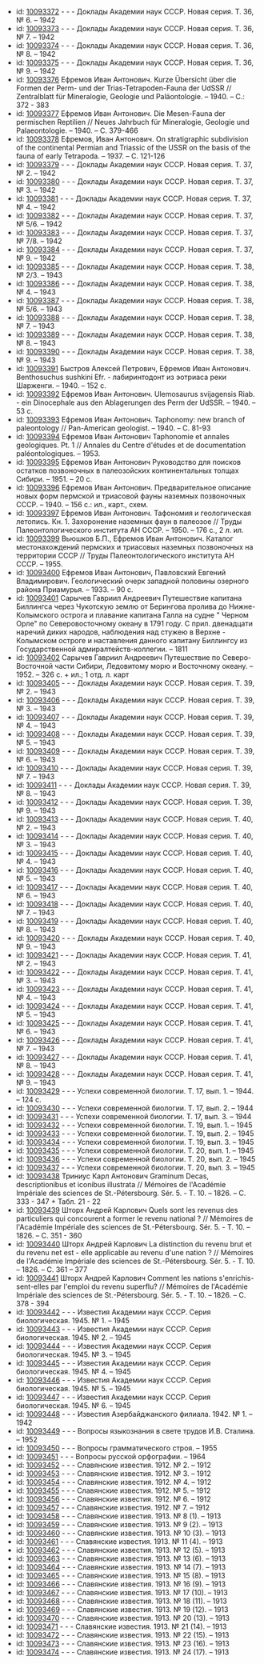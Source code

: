 <ul>
<li>id: <a href="http://books.e-heritage.ru/book/10093372">10093372</a>	- - - Доклады Академии наук СССР. Новая серия. Т. 36, № 6. – 1942</li>
<li>id: <a href="http://books.e-heritage.ru/book/10093373">10093373</a>	- - - Доклады Академии наук СССР. Новая серия. Т. 36, № 7. – 1942</li>
<li>id: <a href="http://books.e-heritage.ru/book/10093374">10093374</a>	- - - Доклады Академии наук СССР. Новая серия. Т. 36, № 8. – 1942</li>
<li>id: <a href="http://books.e-heritage.ru/book/10093375">10093375</a>	- - - Доклады Академии наук СССР. Новая серия. Т. 36, № 9. – 1942</li>
<li>id: <a href="http://books.e-heritage.ru/book/10093376">10093376</a>	Ефремов Иван Антонович. Kurze Übersicht über die Formen der Perm- und der Trias-Tetrapoden-Fauna der UdSSR // Zentralblatt für Mineralogie, Geologie und Paläontologie. – 1940. – C.: 372 - 383</li>
<li>id: <a href="http://books.e-heritage.ru/book/10093377">10093377</a>	Ефремов Иван Антонович. Die Mesen-Fauna der permischen Reptilien // Neues Jahrbuch für Mineralogie, Geologie und Palaeontologie. – 1940. – C. 379-466</li>
<li>id: <a href="http://books.e-heritage.ru/book/10093378">10093378</a>	Ефремов, Иван Антонович. On stratigraphic subdivision of the continental Permian and Triassic of the USSR on the basis of the fauna of early Tetrapoda. – 1937. – C. 121-126</li>
<li>id: <a href="http://books.e-heritage.ru/book/10093379">10093379</a>	- - - Доклады Академии наук СССР. Новая серия. Т. 37, № 2. – 1942</li>
<li>id: <a href="http://books.e-heritage.ru/book/10093380">10093380</a>	- - - Доклады Академии наук СССР. Новая серия. Т. 37, № 3. – 1942</li>
<li>id: <a href="http://books.e-heritage.ru/book/10093381">10093381</a>	- - - Доклады Академии наук СССР. Новая серия. Т. 37, № 4. – 1942</li>
<li>id: <a href="http://books.e-heritage.ru/book/10093382">10093382</a>	- - - Доклады Академии наук СССР. Новая серия. Т. 37, № 5/6. – 1942</li>
<li>id: <a href="http://books.e-heritage.ru/book/10093383">10093383</a>	- - - Доклады Академии наук СССР. Новая серия. Т. 37, № 7/8. – 1942</li>
<li>id: <a href="http://books.e-heritage.ru/book/10093384">10093384</a>	- - - Доклады Академии наук СССР. Новая серия. Т. 37, № 9. – 1942</li>
<li>id: <a href="http://books.e-heritage.ru/book/10093385">10093385</a>	- - - Доклады Академии наук СССР. Новая серия. Т. 38, № 2/3. – 1943</li>
<li>id: <a href="http://books.e-heritage.ru/book/10093386">10093386</a>	- - - Доклады Академии наук СССР. Новая серия. Т. 38, № 4. – 1943</li>
<li>id: <a href="http://books.e-heritage.ru/book/10093387">10093387</a>	- - - Доклады Академии наук СССР. Новая серия. Т. 38, № 5/6. – 1943</li>
<li>id: <a href="http://books.e-heritage.ru/book/10093388">10093388</a>	- - - Доклады Академии наук СССР. Новая серия. Т. 38, № 7. – 1943</li>
<li>id: <a href="http://books.e-heritage.ru/book/10093389">10093389</a>	- - - Доклады Академии наук СССР. Новая серия. Т. 38, № 8. – 1943</li>
<li>id: <a href="http://books.e-heritage.ru/book/10093390">10093390</a>	- - - Доклады Академии наук СССР. Новая серия. Т. 38, № 9. – 1943</li>
<li>id: <a href="http://books.e-heritage.ru/book/10093391">10093391</a>	Быстров Алексей Петрович, Ефремов Иван Антонович. Benthosuchus sushkini Efr. - лабиринтодонт из эотриаса реки Шарженги. – 1940. – 152 с.</li>
<li>id: <a href="http://books.e-heritage.ru/book/10093392">10093392</a>	Ефремов Иван Антонович. Ulemosaurus svijagensis Riab. - ein Dinocephale aus den Ablagerungen des Perm der UdSSR. – 1940. – 53 с.</li>
<li>id: <a href="http://books.e-heritage.ru/book/10093393">10093393</a>	Ефремов Иван Антонович. Taphonomy: new branch of paleontology // Pan-American geologist. – 1940. – C. 81-93</li>
<li>id: <a href="http://books.e-heritage.ru/book/10093394">10093394</a>	Ефремов Иван Антонович Taphonomie et annales geologiques. Pt. 1 // Annales du Centre d'études et de documentation paléontologiques. – 1953.</li>
<li>id: <a href="http://books.e-heritage.ru/book/10093395">10093395</a>	Ефремов Иван Антонович Руководство для поисков остатков позвоночных в палеозойских континентальных толщах Сибири. – 1951. – 20 с.</li>
<li>id: <a href="http://books.e-heritage.ru/book/10093396">10093396</a>	Ефремов Иван Антонович. Предварительное описание новых форм пермской и триасовой фауны наземных позвоночных СССР. – 1940. – 156 с.: ил., карт., схем.</li>
<li>id: <a href="http://books.e-heritage.ru/book/10093397">10093397</a>	Ефремов Иван Антонович. Тафономия и геологическая летопись. Кн. 1. Захоронение наземных фаун в палеозое // Труды Палеонтологического института АН СССР. – 1950. – 176 с., 2 л. ил.</li>
<li>id: <a href="http://books.e-heritage.ru/book/10093399">10093399</a>	Вьюшков Б.П., Ефремов Иван Антонович. Каталог местонахождений пермских и триасовых наземных позвоночных на территории СССР // Труды Палеонтологического института АН СССР. – 1955.</li>
<li>id: <a href="http://books.e-heritage.ru/book/10093400">10093400</a>	Ефремов Иван Антонович, Павловский Евгений Владимирович. Геологический очерк западной половины озерного района Приамурья. – 1933. – 90 с.</li>
<li>id: <a href="http://books.e-heritage.ru/book/10093401">10093401</a>	Сарычев Гавриил Андреевич Путешествие капитана Биллингса через Чукотскую землю от Берингова пролива до Нижне-Колымского острога и плавание капитана Галла на судне " Черном Орле" по Северовосточному океану в 1791 году. С прил. двенадцати наречий диких народов, наблюдения над стужею в Верхне - Колымском остроге и наставления данного капитану Биллингсу из Государственной адмиралтейств-коллегии. – 1811</li>
<li>id: <a href="http://books.e-heritage.ru/book/10093402">10093402</a>	Сарычев Гавриил Андреевич Путешествие по Северо-Восточной части Сибири, Ледовитому морю и Восточному океану. – 1952. – 326 с. + ил.; 1 отд. л. карт</li>
<li>id: <a href="http://books.e-heritage.ru/book/10093405">10093405</a>	- - - Доклады Академии наук СССР. Новая серия. Т. 39, № 2. – 1943</li>
<li>id: <a href="http://books.e-heritage.ru/book/10093406">10093406</a>	- - - Доклады Академии наук СССР. Новая серия. Т. 39, № 3. – 1943</li>
<li>id: <a href="http://books.e-heritage.ru/book/10093407">10093407</a>	- - - Доклады Академии наук СССР. Новая серия. Т. 39, № 4. – 1943</li>
<li>id: <a href="http://books.e-heritage.ru/book/10093408">10093408</a>	- - - Доклады Академии наук СССР. Новая серия. Т. 39, № 5. – 1943</li>
<li>id: <a href="http://books.e-heritage.ru/book/10093409">10093409</a>	- - - Доклады Академии наук СССР. Новая серия. Т. 39, № 6. – 1943</li>
<li>id: <a href="http://books.e-heritage.ru/book/10093410">10093410</a>	- - - Доклады Академии наук СССР. Новая серия. Т. 39, № 7. – 1943</li>
<li>id: <a href="http://books.e-heritage.ru/book/10093411">10093411</a>	- - - Доклады Академии наук СССР. Новая серия. Т. 39, № 8. – 1943</li>
<li>id: <a href="http://books.e-heritage.ru/book/10093412">10093412</a>	- - - Доклады Академии наук СССР. Новая серия. Т. 39, № 9. – 1943</li>
<li>id: <a href="http://books.e-heritage.ru/book/10093413">10093413</a>	- - - Доклады Академии наук СССР. Новая серия. Т. 40, № 2. – 1943</li>
<li>id: <a href="http://books.e-heritage.ru/book/10093414">10093414</a>	- - - Доклады Академии наук СССР. Новая серия. Т. 40, № 3. – 1943</li>
<li>id: <a href="http://books.e-heritage.ru/book/10093415">10093415</a>	- - - Доклады Академии наук СССР. Новая серия. Т. 40, № 4. – 1943</li>
<li>id: <a href="http://books.e-heritage.ru/book/10093416">10093416</a>	- - - Доклады Академии наук СССР. Новая серия. Т. 40, № 5. – 1943</li>
<li>id: <a href="http://books.e-heritage.ru/book/10093417">10093417</a>	- - - Доклады Академии наук СССР. Новая серия. Т. 40, № 6. – 1943</li>
<li>id: <a href="http://books.e-heritage.ru/book/10093418">10093418</a>	- - - Доклады Академии наук СССР. Новая серия. Т. 40, № 7. – 1943</li>
<li>id: <a href="http://books.e-heritage.ru/book/10093419">10093419</a>	- - - Доклады Академии наук СССР. Новая серия. Т. 40, № 8. – 1943</li>
<li>id: <a href="http://books.e-heritage.ru/book/10093420">10093420</a>	- - - Доклады Академии наук СССР. Новая серия. Т. 40, № 9. – 1943</li>
<li>id: <a href="http://books.e-heritage.ru/book/10093421">10093421</a>	- - - Доклады Академии наук СССР. Новая серия. Т. 41, № 2. – 1943</li>
<li>id: <a href="http://books.e-heritage.ru/book/10093422">10093422</a>	- - - Доклады Академии наук СССР. Новая серия. Т. 41, № 3. – 1943</li>
<li>id: <a href="http://books.e-heritage.ru/book/10093423">10093423</a>	- - - Доклады Академии наук СССР. Новая серия. Т. 41, № 4. – 1943</li>
<li>id: <a href="http://books.e-heritage.ru/book/10093424">10093424</a>	- - - Доклады Академии наук СССР. Новая серия. Т. 41, № 5. – 1943</li>
<li>id: <a href="http://books.e-heritage.ru/book/10093425">10093425</a>	- - - Доклады Академии наук СССР. Новая серия. Т. 41, № 6. – 1943</li>
<li>id: <a href="http://books.e-heritage.ru/book/10093426">10093426</a>	- - - Доклады Академии наук СССР. Новая серия. Т. 41, № 7. – 1943</li>
<li>id: <a href="http://books.e-heritage.ru/book/10093427">10093427</a>	- - - Доклады Академии наук СССР. Новая серия. Т. 41, № 8. – 1943</li>
<li>id: <a href="http://books.e-heritage.ru/book/10093428">10093428</a>	- - - Доклады Академии наук СССР. Новая серия. Т. 41, № 9. – 1943</li>
<li>id: <a href="http://books.e-heritage.ru/book/10093429">10093429</a>	- - - Успехи современной биологии. Т. 17, вып. 1. – 1944. – 124 с.</li>
<li>id: <a href="http://books.e-heritage.ru/book/10093430">10093430</a>	- - - Успехи современной биологии. Т. 17, вып. 2. – 1944</li>
<li>id: <a href="http://books.e-heritage.ru/book/10093431">10093431</a>	- - - Успехи современной биологии. Т. 17, вып. 3. – 1944</li>
<li>id: <a href="http://books.e-heritage.ru/book/10093432">10093432</a>	- - - Успехи современной биологии. Т. 19, вып. 1. – 1945</li>
<li>id: <a href="http://books.e-heritage.ru/book/10093433">10093433</a>	- - - Успехи современной биологии. Т. 19, вып. 2. – 1945</li>
<li>id: <a href="http://books.e-heritage.ru/book/10093434">10093434</a>	- - - Успехи современной биологии. Т. 19, вып. 3. – 1945</li>
<li>id: <a href="http://books.e-heritage.ru/book/10093435">10093435</a>	- - - Успехи современной биологии. Т. 20, вып. 1. – 1945</li>
<li>id: <a href="http://books.e-heritage.ru/book/10093436">10093436</a>	- - - Успехи современной биологии. Т. 20, вып. 2. – 1945</li>
<li>id: <a href="http://books.e-heritage.ru/book/10093437">10093437</a>	- - - Успехи современной биологии. Т. 20, вып. 3. – 1945</li>
<li>id: <a href="http://books.e-heritage.ru/book/10093438">10093438</a>	Триниус Карл Антонович Graminum Decas, descriptionibus et iconibus illustrata // Mémoires de l'Académie Impériale des sciences de St.-Pétersbourg. Sér. 5. - T. 10. – 1826. – С. 333 - 347 + Табл. 21 - 22</li>
<li>id: <a href="http://books.e-heritage.ru/book/10093439">10093439</a>	Шторх Андрей Карлович Quels sont les revenus des particuliers qui concourent a former le revenu national ? // Mémoires de l'Académie Impériale des sciences de St.-Pétersbourg. Sér. 5. - T. 10. – 1826. – С. 351 - 360</li>
<li>id: <a href="http://books.e-heritage.ru/book/10093440">10093440</a>	Шторх Андрей Карлович La distinction du revenu brut et du revenu net est - elle applicable au revenu d'une nation ? // Mémoires de l'Académie Impériale des sciences de St.-Pétersbourg. Sér. 5. - T. 10. – 1826. – С. 361 – 377</li>
<li>id: <a href="http://books.e-heritage.ru/book/10093441">10093441</a>	Шторх Андрей Карлович Comment les nations s'enrichis-sent-elles par l'emploi du revenu superflu? // Mémoires de l'Académie Impériale des sciences de St.-Pétersbourg. Sér. 5. - T. 10. – 1826. – С. 378 - 394</li>
<li>id: <a href="http://books.e-heritage.ru/book/10093442">10093442</a>	- - - Известия Академии наук СССР. Серия биологическая. 1945. № 1. – 1945</li>
<li>id: <a href="http://books.e-heritage.ru/book/10093443">10093443</a>	- - - Известия Академии наук СССР. Серия биологическая. 1945. № 2. – 1945</li>
<li>id: <a href="http://books.e-heritage.ru/book/10093444">10093444</a>	- - - Известия Академии наук СССР. Серия биологическая. 1945. № 3. – 1945</li>
<li>id: <a href="http://books.e-heritage.ru/book/10093445">10093445</a>	- - - Известия Академии наук СССР. Серия биологическая. 1945. № 4. – 1945</li>
<li>id: <a href="http://books.e-heritage.ru/book/10093446">10093446</a>	- - - Известия Академии наук СССР. Серия биологическая. 1945. № 5. – 1945</li>
<li>id: <a href="http://books.e-heritage.ru/book/10093447">10093447</a>	- - - Известия Академии наук СССР. Серия биологическая. 1945. № 6. – 1945</li>
<li>id: <a href="http://books.e-heritage.ru/book/10093448">10093448</a>	- - - Известия Азербайджанского филиала. 1942. № 1. – 1942</li>
<li>id: <a href="http://books.e-heritage.ru/book/10093449">10093449</a>	- - - Вопросы языкознания в свете трудов И.В. Сталина. – 1952</li>
<li>id: <a href="http://books.e-heritage.ru/book/10093450">10093450</a>	- - - Вопросы грамматического строя. – 1955</li>
<li>id: <a href="http://books.e-heritage.ru/book/10093451">10093451</a>	- - - Вопросы русской орфографии. – 1964</li>
<li>id: <a href="http://books.e-heritage.ru/book/10093452">10093452</a>	- - - Славянские известия. 1912. № 2. – 1912</li>
<li>id: <a href="http://books.e-heritage.ru/book/10093453">10093453</a>	- - - Славянские известия. 1912. № 3. – 1912</li>
<li>id: <a href="http://books.e-heritage.ru/book/10093454">10093454</a>	- - - Славянские известия. 1912. № 4. – 1912</li>
<li>id: <a href="http://books.e-heritage.ru/book/10093455">10093455</a>	- - - Славянские известия. 1912. № 5. – 1912</li>
<li>id: <a href="http://books.e-heritage.ru/book/10093456">10093456</a>	- - - Славянские известия. 1912. № 6. – 1912</li>
<li>id: <a href="http://books.e-heritage.ru/book/10093457">10093457</a>	- - - Славянские известия. 1912. № 7. – 1912</li>
<li>id: <a href="http://books.e-heritage.ru/book/10093458">10093458</a>	- - - Славянские известия. 1913. № 8 (1). – 1913</li>
<li>id: <a href="http://books.e-heritage.ru/book/10093459">10093459</a>	- - - Славянские известия. 1913. № 9 (2). – 1913</li>
<li>id: <a href="http://books.e-heritage.ru/book/10093460">10093460</a>	- - - Славянские известия. 1913. № 10 (3). – 1913</li>
<li>id: <a href="http://books.e-heritage.ru/book/10093461">10093461</a>	- - - Славянские известия. 1913. № 11 (4). – 1913</li>
<li>id: <a href="http://books.e-heritage.ru/book/10093462">10093462</a>	- - - Славянские известия. 1913. № 12 (5). – 1913</li>
<li>id: <a href="http://books.e-heritage.ru/book/10093463">10093463</a>	- - - Славянские известия. 1913. № 13 (6). – 1913</li>
<li>id: <a href="http://books.e-heritage.ru/book/10093464">10093464</a>	- - - Славянские известия. 1913. № 14 (7). – 1913</li>
<li>id: <a href="http://books.e-heritage.ru/book/10093465">10093465</a>	- - - Славянские известия. 1913. № 15 (8). – 1913</li>
<li>id: <a href="http://books.e-heritage.ru/book/10093466">10093466</a>	- - - Славянские известия. 1913. № 16 (9). – 1913</li>
<li>id: <a href="http://books.e-heritage.ru/book/10093467">10093467</a>	- - - Славянские известия. 1913. № 17 (10). – 1913</li>
<li>id: <a href="http://books.e-heritage.ru/book/10093468">10093468</a>	- - - Славянские известия. 1913. № 18 (11). – 1913</li>
<li>id: <a href="http://books.e-heritage.ru/book/10093469">10093469</a>	- - - Славянские известия. 1913. № 19 (12). – 1913</li>
<li>id: <a href="http://books.e-heritage.ru/book/10093470">10093470</a>	- - - Славянские известия. 1913. № 20 (13). – 1913</li>
<li>id: <a href="http://books.e-heritage.ru/book/10093471">10093471</a>	- - - Славянские известия. 1913. № 21 (14). – 1913</li>
<li>id: <a href="http://books.e-heritage.ru/book/10093472">10093472</a>	- - - Славянские известия. 1913. № 22 (15). – 1913</li>
<li>id: <a href="http://books.e-heritage.ru/book/10093473">10093473</a>	- - - Славянские известия. 1913. № 23 (16). – 1913</li>
<li>id: <a href="http://books.e-heritage.ru/book/10093474">10093474</a>	- - - Славянские известия. 1913. № 24 (17). – 1913</li>
</ul>
